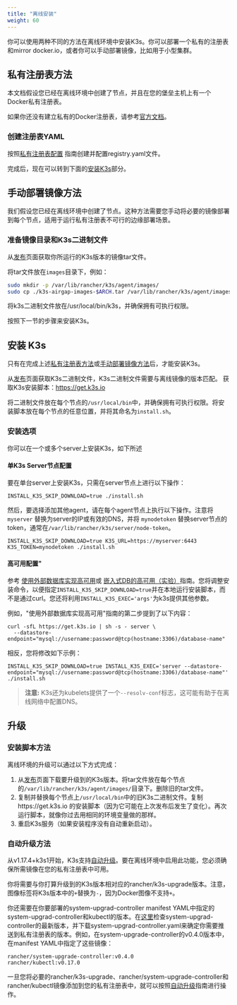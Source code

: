 ```yaml
---
title: "离线安装"
weight: 60
---
```


你可以使用两种不同的方法在离线环境中安装K3s。你可以部署一个私有的注册表和mirror docker.io，或者你可以手动部署镜像，比如用于小型集群。

## 私有注册表方法

本文档假设您已经在离线环境中创建了节点，并且在您的堡垒主机上有一个Docker私有注册表。

如果你还没有建立私有的Docker注册表，请参考[官方文档](https://docs.docker.com/registry/deploying/#run-an-externally-accessible-registry)。

### 创建注册表YAML

按照[私有注册表配置](/docs/k3s/installation/private-registry/_index) 指南创建并配置registry.yaml文件。

完成后，现在可以转到下面的[安装K3s](#安装-k3s)部分。

## 手动部署镜像方法

我们假设您已经在离线环境中创建了节点。这种方法需要您手动将必要的镜像部署到每个节点，适用于运行私有注册表不可行的边缘部署场景。

### 准备镜像目录和K3s二进制文件

从[发布](https://github.com/rancher/k3s/releases)页面获取你所运行的K3s版本的镜像tar文件。

将tar文件放在`images`目录下，例如：

```sh
sudo mkdir -p /var/lib/rancher/k3s/agent/images/
sudo cp ./k3s-airgap-images-$ARCH.tar /var/lib/rancher/k3s/agent/images/
```

将k3s二进制文件放在/usr/local/bin/k3s，并确保拥有可执行权限。

按照下一节的步骤来安装K3s。

## 安装 K3s

只有在完成上述[私有注册表方法](#私有注册表方法)或[手动部署镜像方法](#手动部署镜像方法)后，才能安装K3s。

从[发布](https://github.com/rancher/k3s/releases)页面获取K3s二进制文件，K3s二进制文件需要与离线镜像的版本匹配。
获取K3s安装脚本：https://get.k3s.io

将二进制文件放在每个节点的`/usr/local/bin`中，并确保拥有可执行权限。将安装脚本放在每个节点的任意位置，并将其命名为`install.sh`。


### 安装选项
你可以在一个或多个server上安装K3s，如下所述

#### 单K3s Server节点配置

要在单台server上安装K3s，只需在server节点上进行以下操作：

```
INSTALL_K3S_SKIP_DOWNLOAD=true ./install.sh
```

然后，要选择添加其他agent，请在每个agent节点上执行以下操作。注意将 `myserver` 替换为server的IP或有效的DNS，并将 `mynodetoken` 替换server节点的token，通常在`/var/lib/rancher/k3s/server/node-token`。

```
INSTALL_K3S_SKIP_DOWNLOAD=true K3S_URL=https://myserver:6443 K3S_TOKEN=mynodetoken ./install.sh
```

#### 高可用配置"

参考 [使用外部数据库实现高可用](/docs/k3s/installation/ha/_index)或 [嵌入式DB的高可用（实验）](/docs/k3s/installation/ha-embedded/_index)指南。您将调整安装命令，以便指定`INSTALL_K3S_SKIP_DOWNLOAD=true`并在本地运行安装脚本，而不是通过curl。您还将利用`INSTALL_K3S_EXEC='args'`为k3s提供其他参数。

例如，"使用外部数据库实现高可用"指南的第二步提到了以下内容：

```
curl -sfL https://get.k3s.io | sh -s - server \
  --datastore-endpoint="mysql://username:password@tcp(hostname:3306)/database-name"
```

相反，您将修改如下示例：

```
INSTALL_K3S_SKIP_DOWNLOAD=true INSTALL_K3S_EXEC='server --datastore-endpoint="mysql://username:password@tcp(hostname:3306)/database-name"' ./install.sh
```

>**注意:** K3s还为kubelets提供了一个`--resolv-conf`标志，这可能有助于在离线网络中配置DNS。

## 升级

### 安装脚本方法

离线环境的升级可以通过以下方式完成：

1. 从[发布](https://github.com/rancher/k3s/releases)页面下载要升级到的K3s版本。将tar文件放在每个节点的`/var/lib/rancher/k3s/agent/images/`目录下。删除旧的tar文件。
2. 复制并替换每个节点上`/usr/local/bin`中的旧K3s二进制文件。复制https://get.k3s.io 的安装脚本（因为它可能在上次发布后发生了变化）。再次运行脚本，就像你过去用相同的环境变量做的那样。
3. 重启K3s服务（如果安装程序没有自动重新启动）。

### 自动升级方法

从v1.17.4+k3s1开始，K3s支持[自动升级](/docs/k3s/upgrades/automated/_index)。要在离线环境中启用此功能，您必须确保所需镜像在您的私有注册表中可用。

你将需要与你打算升级到的K3s版本相对应的rancher/k3s-upgrade版本。注意，图像标签将K3s版本中的`+`替换为`-`，因为Docker图像不支持`+`。

你还需要在你要部署的system-upgrad-controller manifest YAML中指定的system-upgrad-controller和kubectl的版本。在[这里](https://github.com/rancher/system-upgrade-controller/releases/latest)检查system-upgrad-controller的最新版本，并下载system-upgrad-controller.yaml来确定你需要推送到私有注册表的版本。例如，在system-upgrade-controller的v0.4.0版本中，在manifest YAML中指定了这些镜像：

```
rancher/system-upgrade-controller:v0.4.0
rancher/kubectl:v0.17.0
```

一旦您将必要的rancher/k3s-upgrade、rancher/system-upgrade-controller和rancher/kubectl镜像添加到您的私有注册表中，就可以按照[自动升级](/docs/k3s/upgrades/automated/_index)指南进行操作。
